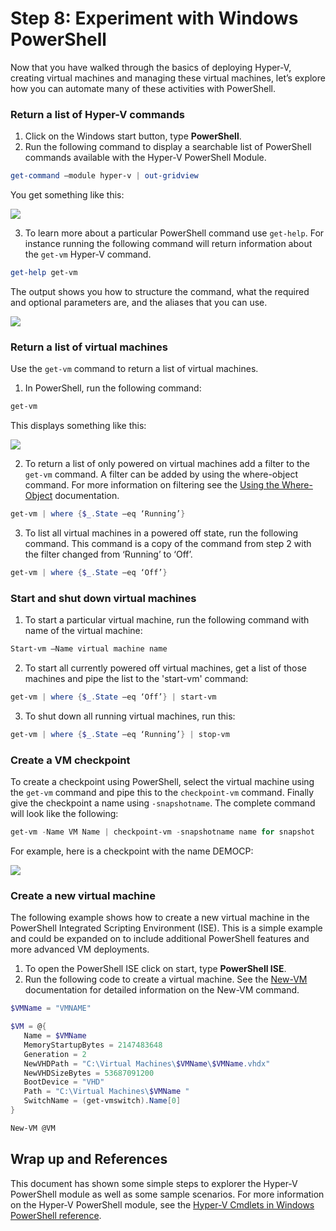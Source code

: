 # Step 8: Experiment with Windows PowerShell

Now that you have walked through the basics of deploying Hyper-V, creating virtual machines and managing these virtual machines, let’s explore how you can automate many of these activities with PowerShell.

### Return a list of Hyper-V commands

1.  Click on the Windows start button, type **PowerShell**.
2.  Run the following command to display a searchable list of PowerShell commands available with the Hyper-V PowerShell Module.

 ```powershell
get-command –module hyper-v | out-gridview
 ```
  You get something like this:

  ![](media\command_grid.png)

3. To learn more about a particular PowerShell command use `get-help`. For instance running the following command will return information about the `get-vm` Hyper-V command.

  ```powershell
get-help get-vm
  ```
 The output shows you how to structure the command, what the required and optional parameters are, and the aliases that you can use.

 ![](media\get_help.png)


### Return a list of virtual machines

Use the `get-vm` command to return a list of virtual machines.

1. In PowerShell, run the following command:

 ```powershell
get-vm
 ```
 This displays something like this:

 ![](media\get_vm.png)

2. To return a list of only powered on virtual machines add a filter to the `get-vm` command. A filter can be added by using the where-object command. For more information on filtering see the [Using the Where-Object](https://technet.microsoft.com/en-us/library/ee177028.aspx) documentation.

 ```powershell
 get-vm | where {$_.State –eq ‘Running’}
 ```
3.  To list all virtual machines in a powered off state, run the following command. This command is a copy of the command from step 2 with the filter changed from ‘Running’ to ‘Off’.

 ```powershell
 get-vm | where {$_.State –eq ‘Off’}
 ```

### Start and shut down virtual machines

1. To start a particular virtual machine, run the following command with name of the virtual machine:

 ```powershell
 Start-vm –Name virtual machine name
 ```

2. To start all currently powered off virtual machines, get a list of those machines and pipe the list to the 'start-vm' command:

  ```powershell
 get-vm | where {$_.State –eq ‘Off’} | start-vm
  ```
3. To shut down all running virtual machines, run this:

  ```powershell
 get-vm | where {$_.State –eq ‘Running’} | stop-vm
  ```

### Create a VM checkpoint

To create a checkpoint using PowerShell, select the virtual machine using the `get-vm` command and pipe this to the `checkpoint-vm` command. Finally give the checkpoint a name using `-snapshotname`. The complete command will look like the following:

 ```powershell
 get-vm -Name VM Name | checkpoint-vm -snapshotname name for snapshot
 ```
For example, here is a checkpoint with the name DEMOCP:

 ![](media\POSH_CP2.png)

### Create a new virtual machine

The following example shows how to create a new virtual machine in the PowerShell Integrated Scripting Environment (ISE). This is a simple example and could be expanded on to include additional PowerShell features and more advanced VM deployments.

1. To open the PowerShell ISE click on start, type **PowerShell ISE**.
2. Run the following code to create a virtual machine. See the [New-VM](https://technet.microsoft.com/en-us/library/hh848537.aspx) documentation for detailed information on the New-VM command.

  ```powershell
 $VMName = "VMNAME"

 $VM = @{
     Name = $VMName 
     MemoryStartupBytes = 2147483648
     Generation = 2
     NewVHDPath = "C:\Virtual Machines\$VMName\$VMName.vhdx"
     NewVHDSizeBytes = 53687091200
     BootDevice = "VHD"
     Path = "C:\Virtual Machines\$VMName "
     SwitchName = (get-vmswitch).Name[0]
 }

 New-VM @VM
  ```

## Wrap up and References

This document has shown some simple steps to explorer the Hyper-V PowerShell module as well as some sample scenarios. For more information on the Hyper-V PowerShell module, see the [Hyper-V Cmdlets in Windows PowerShell reference](https://technet.microsoft.com/%5Clibrary/Hh848559.aspx).




